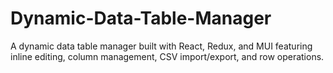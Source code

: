# Dynamic-Data-Table-Manager
A dynamic data table manager built with React, Redux, and MUI featuring inline editing, column management, CSV import/export, and row operations.
